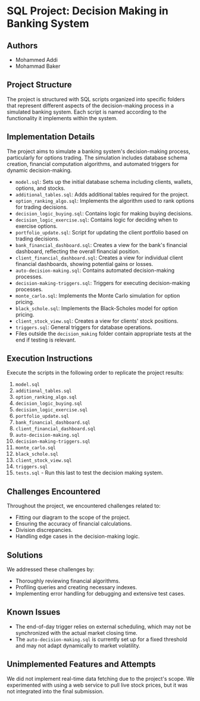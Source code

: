 # SQL Project: Decision Making in Banking System

## Authors

- Mohammed Addi
- Mohammad Baker

## Project Structure

The project is structured with SQL scripts organized into specific folders that represent different aspects of the decision-making process in a simulated banking system. Each script is named according to the functionality it implements within the system.

## Implementation Details

The project aims to simulate a banking system's decision-making process, particularly for options trading. The simulation includes database schema creation, financial computation algorithms, and automated triggers for dynamic decision-making.

- `model.sql`: Sets up the initial database schema including clients, wallets, options, and stocks.
- `additional_tables.sql`: Adds additional tables required for the project.
- `option_ranking_algo.sql`: Implements the algorithm used to rank options for trading decisions.
- `decision_logic_buying.sql`: Contains logic for making buying decisions.
- `decision_logic_exercise.sql`: Contains logic for deciding when to exercise options.
- `portfolio_update.sql`: Script for updating the client portfolio based on trading decisions.
- `bank_financial_dashboard.sql`: Creates a view for the bank's financial dashboard, reflecting the overall financial position.
- `client_financial_dashboard.sql`: Creates a view for individual client financial dashboards, showing potential gains or losses.
- `auto-decision-making.sql`: Contains automated decision-making processes.
- `decision-making-triggers.sql`: Triggers for executing decision-making processes.
- `monte_carlo.sql`: Implements the Monte Carlo simulation for option pricing.
- `black_schole.sql`: Implements the Black-Scholes model for option pricing.
- `client_stock_view.sql`: Creates a view for clients' stock positions.
- `triggers.sql`: General triggers for database operations.
- Files outside the `decision_making` folder contain appropriate tests at the end if testing is relevant.

## Execution Instructions

Execute the scripts in the following order to replicate the project results:

1. `model.sql`
2. `additional_tables.sql`
3. `option_ranking_algo.sql`
4. `decision_logic_buying.sql`
5. `decision_logic_exercise.sql`
6. `portfolio_update.sql`
7. `bank_financial_dashboard.sql`
8. `client_financial_dashboard.sql`
9. `auto-decision-making.sql`
10. `decision-making-triggers.sql`
11. `monte_carlo.sql`
12. `black_schole.sql`
13. `client_stock_view.sql`
14. `triggers.sql`
15. `tests.sql` - Run this last to test the decision making system.

## Challenges Encountered

Throughout the project, we encountered challenges related to:

- Fitting our diagram to the scope of the project.
- Ensuring the accuracy of financial calculations.
- Division discrepancies.
- Handling edge cases in the decision-making logic.

## Solutions

We addressed these challenges by:

- Thoroughly reviewing financial algorithms.
- Profiling queries and creating necessary indexes.
- Implementing error handling for debugging and extensive test cases.

## Known Issues

- The end-of-day trigger relies on external scheduling, which may not be synchronized with the actual market closing time.
- The `auto-decision-making.sql` is currently set up for a fixed threshold and may not adapt dynamically to market volatility.

## Unimplemented Features and Attempts

We did not implement real-time data fetching due to the project's scope. We experimented with using a web service to pull live stock prices, but it was not integrated into the final submission.
